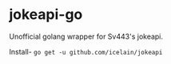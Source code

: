 # jokeapi-go
Unofficial golang wrapper for Sv443's jokeapi.

Install-
```go get -u github.com/icelain/jokeapi```

